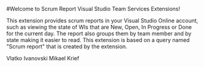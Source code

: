#Welcome to Scrum Report Visual Studio Team Services Extensions!

This extension provides scrum reports in your Visual Studio Online account, such as viewing the state of WIs that are New, Open, In Progress or Done for the current day. The report also groups them by team member and by state making it easier to read.
This extension is based on a query named "Scrum report" that is created by the extension.




Vlatko Ivanovski
Mikael Krief

